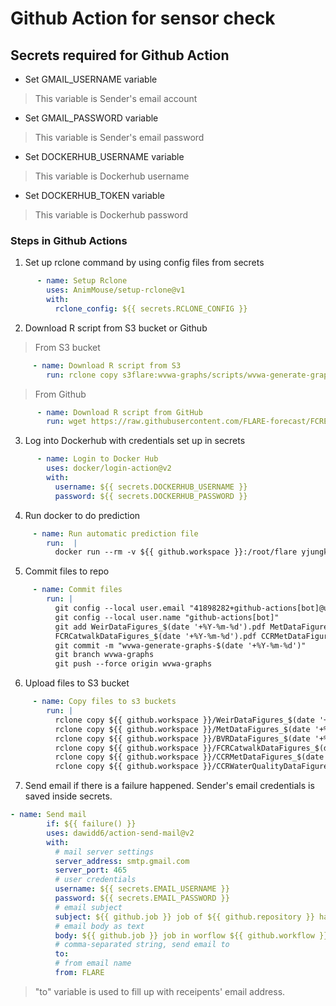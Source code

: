 Github Action for sensor check
===

## Secrets required for Github Action
* Set GMAIL_USERNAME variable
> This variable is Sender's email account
* Set GMAIL_PASSWORD variable
> This variable is Sender's email password
* Set DOCKERHUB_USERNAME variable
> This variable is Dockerhub username
* Set DOCKERHUB_TOKEN variable
> This variable is Dockerhub password


### Steps in Github Actions
1. Set up rclone command by using config files from secrets
```yaml
      - name: Setup Rclone
        uses: AnimMouse/setup-rclone@v1
        with:
          rclone_config: ${{ secrets.RCLONE_CONFIG }}

```

2. Download R script from S3 bucket or Github
> From S3 bucket
```yaml
     - name: Download R script from S3
        run: rclone copy s3flare:wvwa-graphs/scripts/wvwa-generate-graphs.R ${{ github.workspace }}

```
> From Github
```yaml
      - name: Download R script from GitHub
        run: wget https://raw.githubusercontent.com/FLARE-forecast/FCRE-data/wvwa-generate-graphs/wvwa-generate-graphs.R

```

3. Log into Dockerhub with credentials set up in secrets
```yaml
      - name: Login to Docker Hub
        uses: docker/login-action@v2
        with:
          username: ${{ secrets.DOCKERHUB_USERNAME }}
          password: ${{ secrets.DOCKERHUB_PASSWORD }}

```

4. Run docker to do prediction
```yaml
     - name: Run automatic prediction file
        run:  | 
          docker run --rm -v ${{ github.workspace }}:/root/flare yjungku/wvwa-generate-graphs

```

5. Commit files to repo
```yaml
     - name: Commit files
        run: |
          git config --local user.email "41898282+github-actions[bot]@users.noreply.github.com"
          git config --local user.name "github-actions[bot]"
          git add WeirDataFigures_$(date '+%Y-%m-%d').pdf MetDataFigures_$(date '+%Y-%m-%d').pdf BVRDataFigures_$(date '+%Y-%m-%d').pdf \
          FCRCatwalkDataFigures_$(date '+%Y-%m-%d').pdf CCRMetDataFigures_$(date '+%Y-%m-%d').pdf CCRWaterQualityDataFigures_$(date '+%Y-%m-%d').pdf
          git commit -m "wvwa-generate-graphs-$(date '+%Y-%m-%d')"
          git branch wvwa-graphs
          git push --force origin wvwa-graphs

```

6. Upload files to S3 bucket
```yaml
     - name: Copy files to s3 buckets
        run: |
          rclone copy ${{ github.workspace }}/WeirDataFigures_$(date '+%Y-%m-%d').pdf s3flare:wvwa-graphs/outputs/
          rclone copy ${{ github.workspace }}/MetDataFigures_$(date '+%Y-%m-%d').pdf s3flare:wvwa-graphs/outputs/
          rclone copy ${{ github.workspace }}/BVRDataFigures_$(date '+%Y-%m-%d').pdf s3flare:wvwa-graphs/outputs/
          rclone copy ${{ github.workspace }}/FCRCatwalkDataFigures_$(date '+%Y-%m-%d').pdf s3flare:wvwa-graphs/outputs/
          rclone copy ${{ github.workspace }}/CCRMetDataFigures_$(date '+%Y-%m-%d').pdf s3flare:wvwa-graphs/outputs/
          rclone copy ${{ github.workspace }}/CCRWaterQualityDataFigures_$(date '+%Y-%m-%d').pdf s3flare:wvwa-graphs/outputs/
```

7. Send email if there is a failure happened. Sender's email credentials is saved inside secrets.
```yaml
- name: Send mail
        if: ${{ failure() }}
        uses: dawidd6/action-send-mail@v2
        with:
          # mail server settings
          server_address: smtp.gmail.com
          server_port: 465
          # user credentials
          username: ${{ secrets.EMAIL_USERNAME }}
          password: ${{ secrets.EMAIL_PASSWORD }}
          # email subject
          subject: ${{ github.job }} job of ${{ github.repository }} has ${{ job.status }}
          # email body as text
          body: ${{ github.job }} job in worflow ${{ github.workflow }} of ${{ github.repository }} has ${{ job.status }}
          # comma-separated string, send email to
          to: 
          # from email name
          from: FLARE

```
> "to" variable is used to fill up with receipents' email address.
